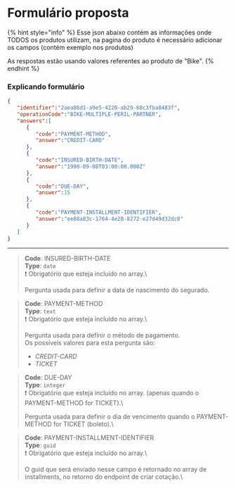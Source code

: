 # Formulário proposta

{% hint style="info" %}
Esse json abaixo contém as informações onde TODOS os produtos utilizam, na pagina do produto é necessário adicionar os campos (contém exemplo nos produtos)

As respostas estão usando valores referentes ao produto de "Bike".
{% endhint %}

### Explicando formulário

```json
{
   "identifier":"2aea86d1-a9e5-4220-ab29-68c3fba8483f",
   "operationCode":"BIKE-MULTIPLE-PERIL-PARTNER",
   "answers":[
      {
         "code":"PAYMENT-METHOD",
         "answer":"CREDIT-CARD"
      },
      {
         "code":"INSURED-BIRTH-DATE",
         "answer":"1990-09-08T03:00:00.000Z"
      },
      {
         "code":"DUE-DAY",
         "answer":15
      },
      {
         "code":"PAYMENT-INSTALLMENT-IDENTIFIER",
         "answer":"ee88a83c-1764-4e28-8272-e27d49d32dc8"
      }
   ]
}
```

***

> **Code**: INSURED-BIRTH-DATE\
> **Type**: `date`\
> ❗ Obrigatório que esteja incluído no array.\
>
>
> Pergunta usada para definir a data de nascimento do segurado.

> **Code**: PAYMENT-METHOD\
> **Type**: `text`\
> ❗ Obrigatório que esteja incluído no array.\
>
>
> Pergunta usada para definir o método de pagamento.\
> Os possíveis valores para esta pergunta são:
>
> * _CREDIT-CARD_
> * _TICKET_

> **Code**: DUE-DAY\
> **Type**: `integer`\
> ❗ Obrigatório que esteja incluído no array. (apenas quando o PAYMENT-METHOD for TICKET).\
>
>
> Pergunta usada para definir o dia de vencimento quando o PAYMENT-METHOD for TICKET (boleto).\
>

> **Code**: PAYMENT-INSTALLMENT-IDENTIFIER\
> **Type**: `guid`\
> ❗ Obrigatório que esteja incluído no array.\
>
>
> O guid que será enviado nesse campo é retornado no array de installments, no retorno do endpoint de criar cotação.\
>
